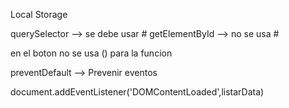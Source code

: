 Local Storage

querySelector --> se debe usar #
getElementById --> no se usa #

en el boton no se usa () para la funcion

preventDefault -->  Prevenir eventos


document.addEventListener('DOMContentLoaded',listarData)